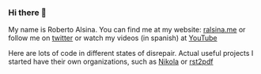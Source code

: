 ### Hi there 👋

My name is Roberto Alsina. You can find me at my website: [ralsina.me](https://ralsina.me) or follow me on [twitter](https://twitter.com/ralsina) or watch my videos (in spanish) at [YouTube](https://www.youtube.com/oldguyattheterminal) 

Here are lots of code in different states of disrepair. Actual useful projects I started have their own organizations, such as [Nikola](https://github.com/getnikola) or [rst2pdf](https://github.com/rst2pdf)
